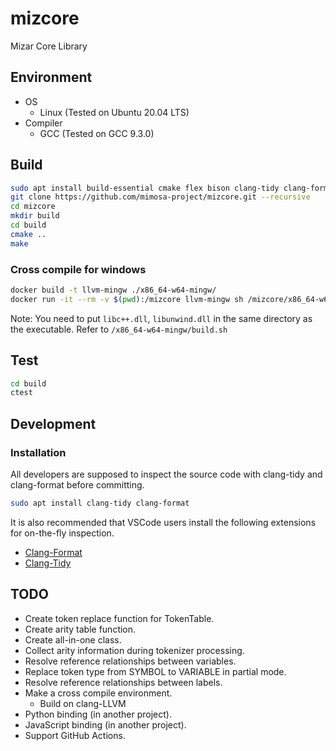 # mizcore

Mizar Core Library

## Environment

- OS
  - Linux (Tested on Ubuntu 20.04 LTS)
- Compiler
  - GCC (Tested on GCC 9.3.0)

## Build

```bash
sudo apt install build-essential cmake flex bison clang-tidy clang-format
git clone https://github.com/mimosa-project/mizcore.git --recursive
cd mizcore
mkdir build
cd build
cmake ..
make
```
### Cross compile for windows
```bash
docker build -t llvm-mingw ./x86_64-w64-mingw/
docker run -it --rm -v $(pwd):/mizcore llvm-mingw sh /mizcore/x86_64-w64-mingw/build.sh
```
Note: You need to put `libc++.dll`, `libunwind.dll` in the same directory as the executable. Refer to `/x86_64-w64-mingw/build.sh`
## Test

```bash
cd build
ctest
```

## Development

### Installation

All developers are supposed to inspect the source code with clang-tidy and clang-format before committing.

```bash
sudo apt install clang-tidy clang-format
```

It is also recommended that VSCode users install the following extensions for on-the-fly inspection.

- [Clang-Format](https://marketplace.visualstudio.com/items?itemName=xaver.clang-format)
- [Clang-Tidy](https://marketplace.visualstudio.com/items?itemName=notskm.clang-tidy)

## TODO

- Create token replace function for TokenTable.
- Create arity table function.
- Create all-in-one class.
- Collect arity information during tokenizer processing.
- Resolve reference relationships between variables.
- Replace token type from SYMBOL to VARIABLE in partial mode.
- Resolve reference relationships between labels.
- Make a cross compile environment.
  - Build on clang-LLVM
- Python binding (in another project).
- JavaScript binding (in another project).
- Support GitHub Actions.
